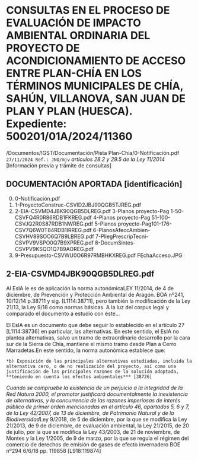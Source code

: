 # CONSULTAS EN EL PROCESO DE EVALUACIÓN DE IMPACTO AMBIENTAL ORDINARIA DEL PROYECTO DE ACONDICIONAMIENTO DE ACCESO ENTRE PLAN-CHÍA EN LOS TÉRMINOS MUNICIPALES DE CHÍA, SAHÚN, VILLANOVA, SAN JUAN DE PLAN Y PLAN (HUESCA). Expediente: 500201/01A/2024/11360 
/Documentos/!GST/Documentación/Pista Plan-Chia/0-Notificación.pdf
`27/11/2024 Ref.: JNO/mjv`
*artículos 28.2 y 29.5 de la Ley 11/2014*
[Información previa y trámite de consultas]

## DOCUMENTACIÓN APORTADA [identificación]
0. 0-Notificación.pdf
1. 1-ProyectoConstruc-CSVID2JBJ90QGB5TJREG.pdf
2. 2-EIA-CSVMD4JBK90QGB5DLREG.pdf
3-Planos proyecto-Pag 1-50-CSVFQ4R0R86RDB1FKREG.pdf
4-Planos proyecto-Pag 51-100-CSVJQ2R0S87RDB1NWREG.pdf
5-Planos proyecto-Pag101-176-CSV7Q6W0T84RDB1IRREG.pdf
6-PlanosAfeccAmbien-CSVHV89SOO6Q7B9LBREG.pdf
7-PliegPrescripTecni-CSVPV9VSPO0Q7B9XPREG.pdf
8-DocumSintes-CSVPV9KSQO1Q7B9AOREG.pdf
9. 9-Presupuesto-CSVWU0O6R97RMBHKXREG.pdf
FEchaAcceso.JPG

## 2-EIA-CSVMD4JBK90QGB5DLREG.pdf
Al EsIA le es de aplicación la norma autonómica<ref>LEY 11/2014, de 4 de diciembre, de Prevención y Protección Ambiental de Aragón. BOA nº241, 10/12/14 p.38711 y sig. [L1114:38711]</ref>, pero también la modificación de la Ley 21/13, la Ley 9/18 como normas básicas. A la luz del corpus legal y comparado el documento a estudio con éste...

El EsIA es un documento que debe seguir lo establecido en el artículo 27 [L1114:38736] en particular, las alternativas. En este sentido, el EsIA no plantea alternativas, salvo un tramo de extraordinario desarrollo por la cara sur de la Sierra de Chía, mantiene el mismo tramo desde Plan a Cerro Marradetas.En este sentido, la norma autonómica establece que:

    *b) Exposición de las principales alternativas estudiadas, incluida la alternativa cero, o de no realización del proyecto, así como una justificación de las principales razones de la solución adoptada, **teniendo en cuenta los efectos ambientales*** [38726]

*Cuando se compruebe la existencia de un perjuicio a la integridad de la Red Natura 2000, el promotor justificará documentalmente la inexistencia de alternativas, y la concurrencia de las razones imperiosas de interés público de primer orden mencionadas en el artículo 46, apartados 5, 6 y 7, de la Ley 42/2007, de 13 de diciembre, de Patrimonio Natural y de la Biodiversidad*<ref>Ley 9/2018, de 5 de diciembre, por la que se modifica la Ley 21/2013, de 9 de diciembre, de evaluación ambiental, la Ley 21/2015, de 20 de julio, por la que se modifica la Ley 43/2003, de 21 de noviembre, de Montes y la Ley 1/2005, de 9 de marzo, por la que se regula el régimen del comercio de derechos de emisión de gases de efecto invernadero BOE nº294 6/6/18 pp. 119858 [L918:119874]</ref>





